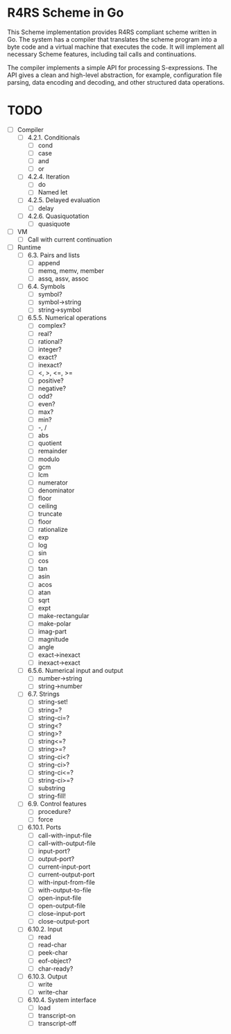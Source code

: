 # R4RS Scheme in Go

This Scheme implementation provides R4RS compliant scheme written in
Go. The system has a compiler that translates the scheme program into
a byte code and a virtual machine that executes the code. It will
implement all necessary Scheme features, including tail calls and
continuations.

The compiler implements a simple API for processing S-expressions. The
API gives a clean and high-level abstraction, for example,
configuration file parsing, data encoding and decoding, and other
structured data operations.

# TODO

 - [ ] Compiler
   - [ ] 4.2.1. Conditionals
     - [ ] cond
     - [ ] case
     - [ ] and
     - [ ] or
   - [ ] 4.2.4. Iteration
     - [ ] do
     - [ ] Named let
   - [ ] 4.2.5. Delayed evaluation
     - [ ] delay
   - [ ] 4.2.6. Quasiquotation
     - [ ] quasiquote
 - [ ] VM
   - [ ] Call with current continuation
 - [ ] Runtime
   - [ ] 6.3. Pairs and lists
     - [ ] append
     - [ ] memq, memv, member
     - [ ] assq, assv, assoc
   - [ ] 6.4. Symbols
     - [ ] symbol?
     - [ ] symbol->string
     - [ ] string->symbol
   - [ ] 6.5.5. Numerical operations
     - [ ] complex?
     - [ ] real?
     - [ ] rational?
     - [ ] integer?
     - [ ] exact?
     - [ ] inexact?
     - [ ] <, >, <=, >=
     - [ ] positive?
     - [ ] negative?
     - [ ] odd?
     - [ ] even?
     - [ ] max?
     - [ ] min?
     - [ ] -, /
     - [ ] abs
     - [ ] quotient
     - [ ] remainder
     - [ ] modulo
     - [ ] gcm
     - [ ] lcm
     - [ ] numerator
     - [ ] denominator
     - [ ] floor
     - [ ] ceiling
     - [ ] truncate
     - [ ] floor
     - [ ] rationalize
     - [ ] exp
     - [ ] log
     - [ ] sin
     - [ ] cos
     - [ ] tan
     - [ ] asin
     - [ ] acos
     - [ ] atan
     - [ ] sqrt
     - [ ] expt
     - [ ] make-rectangular
     - [ ] make-polar
     - [ ] imag-part
     - [ ] magnitude
     - [ ] angle
     - [ ] exact->inexact
     - [ ] inexact->exact
   - [ ] 6.5.6. Numerical input and output
     - [ ] number->string
     - [ ] string->number
   - [ ] 6.7. Strings
	 - [ ] string-set!
	 - [ ] string=?
	 - [ ] string-ci=?
	 - [ ] string<?
	 - [ ] string>?
	 - [ ] string<=?
	 - [ ] string>=?
	 - [ ] string-ci<?
	 - [ ] string-ci>?
	 - [ ] string-ci<=?
	 - [ ] string-ci>=?
	 - [ ] substring
	 - [ ] string-fill!
   - [ ] 6.9. Control features
     - [ ] procedure?
     - [ ] force
   - [ ] 6.10.1. Ports
     - [ ] call-with-input-file
     - [ ] call-with-output-file
     - [ ] input-port?
     - [ ] output-port?
     - [ ] current-input-port
     - [ ] current-output-port
     - [ ] with-input-from-file
     - [ ] with-output-to-file
     - [ ] open-input-file
     - [ ] open-output-file
     - [ ] close-input-port
     - [ ] close-output-port
   - [ ] 6.10.2. Input
     - [ ] read
     - [ ] read-char
     - [ ] peek-char
     - [ ] eof-object?
     - [ ] char-ready?
   - [ ] 6.10.3. Output
     - [ ] write
     - [ ] write-char
   - [ ] 6.10.4. System interface
     - [ ] load
     - [ ] transcript-on
     - [ ] transcript-off
